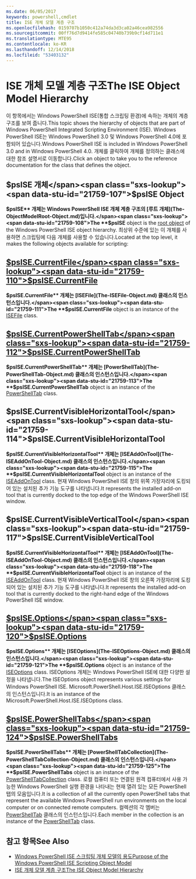 ```yaml
---
ms.date: 06/05/2017
keywords: powershell,cmdlet
title: ISE 개체 모델 계층 구조
ms.openlocfilehash: 0159707b1050c412a74da3d3ca02a46cea982556
ms.sourcegitcommit: 00ff76d7d9414fe585c04740b739b9cf14d711e1
ms.translationtype: MTE95
ms.contentlocale: ko-KR
ms.lasthandoff: 12/14/2018
ms.locfileid: "53403132"
---
```

# <a name="the-ise-object-model-hierarchy"></a><span data-ttu-id="21759-103">ISE 개체 모델 계층 구조</span><span class="sxs-lookup"><span data-stu-id="21759-103">The ISE Object Model Hierarchy</span></span>

<span data-ttu-id="21759-104">이 항목에서는 Windows PowerShell ISE(통합 스크립팅 환경)에 속하는 개체의 계층 구조를 보여 줍니다.</span><span class="sxs-lookup"><span data-stu-id="21759-104">This topic shows the hierarchy of objects that are part of Windows PowerShell Integrated Scripting Environment (ISE).</span></span>
<span data-ttu-id="21759-105">Windows PowerShell ISE는 Windows PowerShell 3.0 및 Windows PowerShell 4.0에 포함되어 있습니다.</span><span class="sxs-lookup"><span data-stu-id="21759-105">Windows PowerShell ISE is included in Windows PowerShell 3.0 and in Windows PowerShell 4.0.</span></span>
<span data-ttu-id="21759-106">개체를 클릭하여 개체를 정의하는 클래스에 대한 참조 설명서로 이동합니다.</span><span class="sxs-lookup"><span data-stu-id="21759-106">Click an object to take you to the reference documentation for the class that defines the object.</span></span>

## <a name="psise-object"></a><span data-ttu-id="21759-107">$psISE 개체</span><span class="sxs-lookup"><span data-stu-id="21759-107">$psISE Object</span></span>

<span data-ttu-id="21759-108">**$psISE** 개체는 Windows PowerShell ISE 개체 계층 구조의 [루트 개체](The-ObjectModelRoot-Object.md)입니다.</span><span class="sxs-lookup"><span data-stu-id="21759-108">The **$psISE** object is the [root object](The-ObjectModelRoot-Object.md) of the Windows PowerShell ISE object hierarchy.</span></span>
<span data-ttu-id="21759-109">최상위 수준에 있는 이 개체를 사용하면 스크립팅에 다음 개체를 사용할 수 있습니다.</span><span class="sxs-lookup"><span data-stu-id="21759-109">Located at the top level, it makes the following objects available for scripting:</span></span>

## <a name="psisecurrentfilethe-isefile-objectmd"></a>[<span data-ttu-id="21759-110">$psISE.CurrentFile</span><span class="sxs-lookup"><span data-stu-id="21759-110">$psISE.CurrentFile</span></span>](The-ISEFile-Object.md)

<span data-ttu-id="21759-111">**$psISE.CurrentFile** 개체는 [ISEFile](The-ISEFile-Object.md) 클래스의 인스턴스입니다.</span><span class="sxs-lookup"><span data-stu-id="21759-111">The **$psISE.CurrentFile** object is an instance of the [ISEFile](The-ISEFile-Object.md) class.</span></span>

## <a name="psisecurrentpowershelltabthe-powershelltab-objectmd"></a>[<span data-ttu-id="21759-112">$psISE.CurrentPowerShellTab</span><span class="sxs-lookup"><span data-stu-id="21759-112">$psISE.CurrentPowerShellTab</span></span>](The-PowerShellTab-Object.md)

<span data-ttu-id="21759-113">**$psISE.CurrentPowerShellTab** 개체는 [PowerShellTab](The-PowerShellTab-Object.md) 클래스의 인스턴스입니다.</span><span class="sxs-lookup"><span data-stu-id="21759-113">The **$psISE.CurrentPowerShellTab** object is an instance of the [PowerShellTab](The-PowerShellTab-Object.md) class.</span></span>

## <a name="psisecurrentvisiblehorizontaltool"></a><span data-ttu-id="21759-114">$psISE.CurrentVisibleHorizontalTool</span><span class="sxs-lookup"><span data-stu-id="21759-114">$psISE.CurrentVisibleHorizontalTool</span></span>

<span data-ttu-id="21759-115">**$psISE.CurrentVisibleHorizontalTool** 개체는 [ISEAddOnTool](The-ISEAddOnTool-Object.md) 클래스의 인스턴스입니다.</span><span class="sxs-lookup"><span data-stu-id="21759-115">The **$psISE.CurrentVisibleHorizontalTool** object is an instance of the [ISEAddOnTool](The-ISEAddOnTool-Object.md) class.</span></span>
<span data-ttu-id="21759-116">현재 Windows PowerShell ISE 창의 위쪽 가장자리에 도킹되어 있는 설치된 추가 기능 도구를 나타냅니다.</span><span class="sxs-lookup"><span data-stu-id="21759-116">It represents the installed add-on tool that is currently docked to the top edge of the Windows PowerShell ISE window.</span></span>

## <a name="psisecurrentvisibleverticaltool"></a><span data-ttu-id="21759-117">$psISE.CurrentVisibleVerticalTool</span><span class="sxs-lookup"><span data-stu-id="21759-117">$psISE.CurrentVisibleVerticalTool</span></span>

<span data-ttu-id="21759-118">**$psISE.CurrentVisibleHorizontalTool** 개체는 [ISEAddOnTool](The-ISEAddOnTool-Object.md) 클래스의 인스턴스입니다.</span><span class="sxs-lookup"><span data-stu-id="21759-118">The **$psISE.CurrentVisibleHorizontalTool** object is an instance of the [ISEAddOnTool](The-ISEAddOnTool-Object.md) class.</span></span>
<span data-ttu-id="21759-119">현재 Windows PowerShell ISE 창의 오른쪽 가장자리에 도킹되어 있는 설치된 추가 기능 도구를 나타냅니다.</span><span class="sxs-lookup"><span data-stu-id="21759-119">It represents the installed add-on tool that is currently docked to the right-hand edge of the Windows PowerShell ISE window.</span></span>

## <a name="psiseoptionsthe-iseoptions-objectmd"></a>[<span data-ttu-id="21759-120">$psISE.Options</span><span class="sxs-lookup"><span data-stu-id="21759-120">$psISE.Options</span></span>](The-ISEOptions-Object.md)

<span data-ttu-id="21759-121">**$psISE.Options** 개체는 [ISEOptions](The-ISEOptions-Object.md) 클래스의 인스턴스입니다.</span><span class="sxs-lookup"><span data-stu-id="21759-121">The **$psISE.Options** object is an instance of the [ISEOptions](The-ISEOptions-Object.md) class.</span></span>
<span data-ttu-id="21759-122">ISEOptions 개체는 Windows PowerShell ISE에 대한 다양한 설정을 나타냅니다.</span><span class="sxs-lookup"><span data-stu-id="21759-122">The ISEOptions object represents various settings for Windows PowerShell ISE.</span></span>
<span data-ttu-id="21759-123">Microsoft.PowerShell.Host.ISE.ISEOptions 클래스의 인스턴스입니다.</span><span class="sxs-lookup"><span data-stu-id="21759-123">It is an instance of the Microsoft.PowerShell.Host.ISE.ISEOptions class.</span></span>

## <a name="psisepowershelltabsthe-powershelltabcollection-objectmd"></a>[<span data-ttu-id="21759-124">$psISE.PowerShellTabs</span><span class="sxs-lookup"><span data-stu-id="21759-124">$psISE.PowerShellTabs</span></span>](The-PowerShellTabCollection-Object.md)

<span data-ttu-id="21759-125">**$psISE.PowerShellTabs** 개체는 [PowerShellTabCollection](The-PowerShellTabCollection-Object.md) 클래스의 인스턴스입니다.</span><span class="sxs-lookup"><span data-stu-id="21759-125">The **$psISE.PowerShellTabs** object is an instance of the [PowerShellTabCollection](The-PowerShellTabCollection-Object.md) class.</span></span>
<span data-ttu-id="21759-126">로컬 컴퓨터 또는 연결된 원격 컴퓨터에서 사용 가능한 Windows PowerShell 실행 환경을 나타내는 현재 열려 있는 모든 PowerShell 탭의 모음입니다.</span><span class="sxs-lookup"><span data-stu-id="21759-126">It is a collection of all the currently open PowerShell tabs that represent the available Windows PowerShell run environments on the local computer or on connected remote computers.</span></span>
<span data-ttu-id="21759-127">컬렉션의 각 멤버는 [PowerShellTab](The-PowerShellTab-Object.md) 클래스의 인스턴스입니다.</span><span class="sxs-lookup"><span data-stu-id="21759-127">Each member in the collection is an instance of the [PowerShellTab](The-PowerShellTab-Object.md) class.</span></span>

## <a name="see-also"></a><span data-ttu-id="21759-128">참고 항목</span><span class="sxs-lookup"><span data-stu-id="21759-128">See Also</span></span>

- [<span data-ttu-id="21759-129">Windows PowerShell ISE 스크립팅 개체 모델의 용도</span><span class="sxs-lookup"><span data-stu-id="21759-129">Purpose of the Windows PowerShell ISE Scripting Object Model</span></span>](Purpose-of-the-Windows-PowerShell-ISE-Scripting-Object-Model.md)
- [<span data-ttu-id="21759-130">ISE 개체 모델 계층 구조</span><span class="sxs-lookup"><span data-stu-id="21759-130">The ISE Object Model Hierarchy</span></span>](The-ISE-Object-Model-Hierarchy.md)
